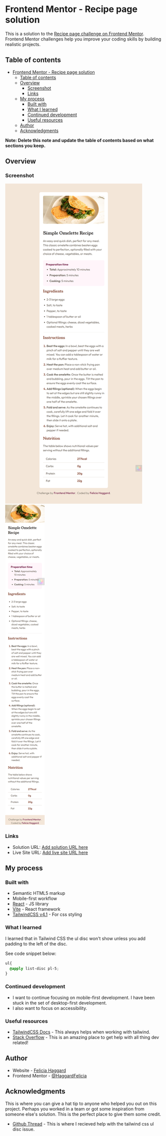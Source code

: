 # Frontend Mentor - Recipe page solution

This is a solution to the [Recipe page challenge on Frontend Mentor](https://www.frontendmentor.io/challenges/recipe-page-KiTsR8QQKm). Frontend Mentor challenges help you improve your coding skills by building realistic projects.

## Table of contents

- [Frontend Mentor - Recipe page solution](#frontend-mentor---recipe-page-solution)
  - [Table of contents](#table-of-contents)
  - [Overview](#overview)
    - [Screenshot](#screenshot)
    - [Links](#links)
  - [My process](#my-process)
    - [Built with](#built-with)
    - [What I learned](#what-i-learned)
    - [Continued development](#continued-development)
    - [Useful resources](#useful-resources)
  - [Author](#author)
  - [Acknowledgments](#acknowledgments)

**Note: Delete this note and update the table of contents based on what sections you keep.**

## Overview

### Screenshot

![screenshot of desktop media query](./src/assets/images/localhost_5173_(desktop).png)
![screenshot of mobile media query](./src/assets/images/localhost_5173_(mobile).png)

### Links

- Solution URL: [Add solution URL here](https://your-solution-url.com)
- Live Site URL: [Add live site URL here](https://your-live-site-url.com)

## My process

### Built with

- Semantic HTML5 markup
- Mobile-first workflow
- [React](https://reactjs.org/) - JS library
- [Vite](https://vite.dev/) - React framework
- [TailwindCSS v4.1](https://tailwindcss.com/) - For css styling

### What I learned

I learned that in Tailwind CSS the ul disc won't show unless you add padding to the left of the disc.

See code snippet below:

```css
ul{
  @apply list-disc pl-5;
}
```

### Continued development

- I want to continue focusing on mobile-first development. I have been stuck in the set of desktop-first development.
- I also want to focus on accessibility.

### Useful resources

- [TailwindCSS Docs](https://tailwindcss.com/docs/installation/using-vite) - This always helps when working with tailwind.
- [Stack Overflow](https://stackoverflow.com/) - This is an amazing place to get help with all thing dev related!

## Author

- Website - [Felicia Haggard](https://www.haggardwebdev.space/)
- Frontend Mentor - [@HaggardFelicia](https://www.frontendmentor.io/profile/HaggardFelicia)

## Acknowledgments

This is where you can give a hat tip to anyone who helped you out on this project. Perhaps you worked in a team or got some inspiration from someone else's solution. This is the perfect place to give them some credit.

- [Github Thread](https://github.com/tailwindlabs/tailwindcss/discussions/11276) - This is where I recieved help with the tailwind css ul disc issue.
